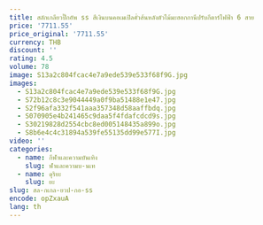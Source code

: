 ```yaml
---
title: สลักเกลียวปิ๊กอัพ ss สีเงินบนคอเมเปิลคั่วส้นหลังตัวไม้มะฮอกกานีปรับกีตาร์ไฟฟ้า 6 สาย
price: '7711.55'
price_original: '7711.55'
currency: THB
discount: ''
rating: 4.5
volume: 78
image: S13a2c804fcac4e7a9ede539e533f68f9G.jpg
images:
  - S13a2c804fcac4e7a9ede539e533f68f9G.jpg
  - S72b12c8c3e9044449a0f9ba51488e1e47.jpg
  - S2f96afa332f541aaa357348d58aaffbdq.jpg
  - S070905e4b241465c9daa5f4fdafcdcd9s.jpg
  - S30219828d2554cbc8ed005148435a899o.jpg
  - S8b6e4c4c31894a539fe55135dd99e577I.jpg
video: ''
categories:
  - name: กีฬาและความบันเทิง
    slug: ฬาและความบ-นเท
  - name: ดุริยะ
    slug: ยะ
slug: สล-กเกล-ยวป-กอ-ss
encode: opZxauA
lang: th
---
```

  